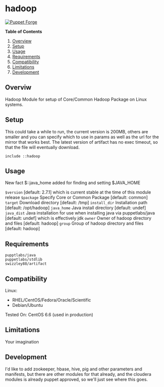 # hadoop #

[![Puppet Forge](https://img.shields.io/badge/puppetforge-v0.1.0-blue.svg)](https://forge.puppetlabs.com/swizzley88/hadoop)

**Table of Contents**

1. [Overview](#overview)
2. [Setup](#setup)
3. [Usage](#usage)
4. [Requirements](#requirements)
5. [Compatibility](#compatibility)
6. [Limitations](#limitations)
7. [Development](#development)
    
## Overviw

Hadoop Module for setup of Core/Common Hadoop Package on Linux systems. 

## Setup

This could take a while to run, the current version is 200MB, others are smaller and you can specify which to use in params as well as the url for the mirror that works best. The latest version of artifact has no exec timeout, so that the file will eventually download. 

```
include ::hadoop
```


## Usage

New fact $::java_home added for finding and setting $JAVA_HOME 

```$version``` [default: 2.7.1] which is current stable at the time of this module release
```$package``` Specify Core or Common Package [default: common]
```target``` Download directory [default: /tmp]
```install_dir``` Installation path [default: /opt/hadoop]
```java_home``` Java install directory [default: undef]
```java_dist``` Java installation for use when installing java via puppetlabs/java [default: undef] which is effectively jdk
```owner``` Owner of hadoop directory and files [default: hadoop]
```group``` Group of hadoop directory and files [default: hadoop]

## Requirements

```
pupptlabs/java
puppetlabs/stdlib
swizzley88/artifact
```
## Compatibility

Linux:

 * RHEL/CentOS/Fedora/Oracle/Scientific
 * Debian/Ubuntu
 
Tested On: CentOS 6.6 (used in production)

## Limitations

Your imagination

## Development

I'd like to add zookeeper, hbase, hive, pig and other parameters and manifests, but there are other modules for that already, and the cloudera modules is already puppet approved, so we'll just see where this goes.
